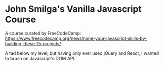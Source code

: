 # John Smilga's Vanilla Javascript Course

A course curated by FreeCodeCamp: https://www.freecodecamp.org/news/hone-your-javascript-skills-by-building-these-15-projects/

A tad below my level, but having only ever used jQuery and React, I wanted to brush on Javascript's DOM API.

